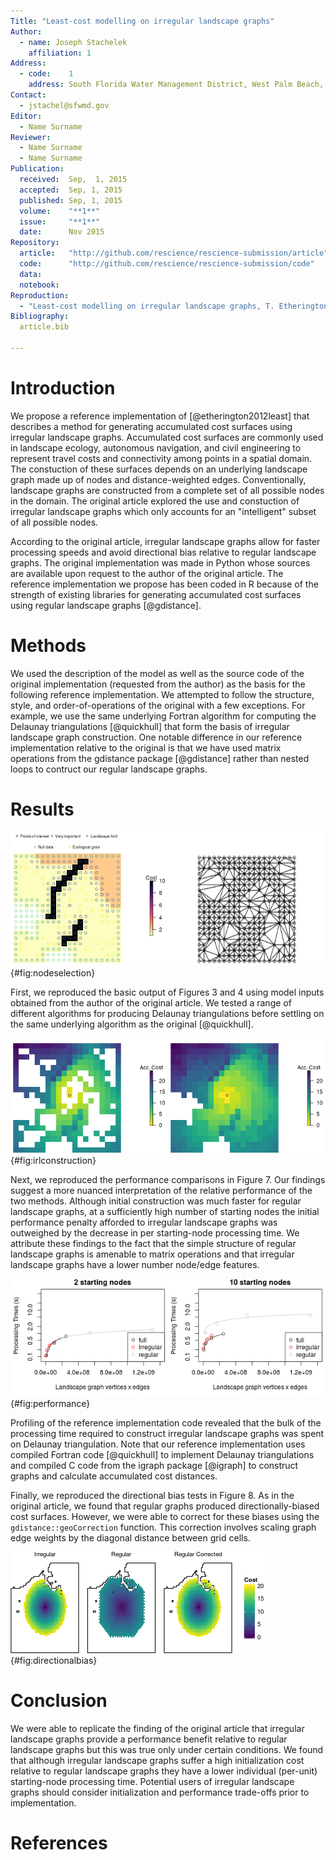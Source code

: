 ```yaml
---
Title: "Least-cost modelling on irregular landscape graphs"
Author:
  - name: Joseph Stachelek
    affiliation: 1
Address:
  - code:    1
    address: South Florida Water Management District, West Palm Beach, Florida, USA
Contact:
  - jstachel@sfwmd.gov
Editor:
  - Name Surname
Reviewer:
  - Name Surname
  - Name Surname
Publication:
  received:  Sep,  1, 2015
  accepted:  Sep, 1, 2015
  published: Sep, 1, 2015
  volume:    "**1**"
  issue:     "**1**"
  date:      Nov 2015
Repository:
  article:   "http://github.com/rescience/rescience-submission/article"
  code:      "http://github.com/rescience/rescience-submission/code"
  data:      
  notebook:  
Reproduction:
  - "Least-cost modelling on irregular landscape graphs, T. Etherington, Landscape Ecology, 2012."
Bibliography:
  article.bib

---
```


# Introduction

We propose a reference implementation of [@etherington2012least] that describes a method for generating accumulated cost surfaces using irregular landscape graphs. Accumulated cost surfaces are commonly used in landscape ecology, autonomous navigation, and civil engineering to represent travel costs and connectivity among points in a spatial domain. The constuction of these surfaces depends on an underlying landscape graph made up of nodes and distance-weighted edges. Conventionally, landscape graphs are constructed from a complete set of all possible nodes in the domain. The original article explored the use and constuction of irregular landscape graphs which only accounts for an "intelligent" subset of all possible nodes.

According to the original article, irregular landscape graphs allow for faster processing speeds and avoid directional bias relative to regular landscape graphs. The original implementation was made in Python whose sources are available upon request to the author of the original article. The reference implementation we propose has been coded in R because of the strength of existing libraries for generating accumulated cost surfaces using regular landscape graphs [@gdistance]. 

# Methods

We used the description of the model as well as the source code of the original implementation (requested from the author) as the basis for the following reference implementation. We attempted to follow the structure, style, and order-of-operations of the original with a few exceptions. For example, we use the same underlying Fortran algorithm for computing the Delaunay triangulations [@quickhull] that form the basis of irregular landscape graph construction. One notable difference in our reference implementation relative to the original is that we have used matrix operations from the gdistance package [@gdistance] rather than nested loops to contruct our regular landscape graphs. 

# Results

![Node-edge selection ensures that all relevant landscape features are retained in the accumulated cost surface. Note that the triangulation in the second panel incudes Null data nodes. These are trimmed prior to construction of the final graph.](node-edge_selection.png) {#fig:nodeselection}

First, we reproduced the basic output of Figures 3 and 4 using model inputs obtained from the author of the original article. We tested a range of different algorithms for producing Delaunay triangulations before settling on the same underlying algorithm as the original [@quickhull].

![Accumlated cost surface construction begins by traversing the graph from the starting-node (open circle) to the remaining points in the landscape graph. In the final step, missing nodes are imputed according to a nearest neighbor selection.](irl-construction.png) {#fig:irlconstruction}

Next, we reproduced the performance comparisons in Figure 7. Our findings suggest a more nuanced interpretation of the relative performance of the two methods. Although initial construction was much faster for regular landscape graphs, at a sufficiently high number of starting nodes the initial performance penalty afforded to irregular landscape graphs was outweighed by the decrease in per starting-node processing time. We attribute these findings to the fact that the simple structure of regular landscape graphs is amenable to matrix operations and that irregular landscape graphs have a lower number node/edge features.

![Performance comparisons between regular and irregular landscape graphs. Note that for only two source cells, the performance benefit realized by the irregular landscape graph was outweighed by a higher initialization cost.](processing-speed.png) {#fig:performance}

Profiling of the reference implementation code revealed that the bulk of the processing time required to construct irregular landscape graphs was spent on Delaunay triangulation. Note that our reference implementation uses compiled Fortran code [@quickhull] to implement Delaunay triangulations and compiled C code from the igraph package [@igraph] to construct graphs and calculate accumulated cost distances. 

Finally, we reproduced the directional bias tests in Figure 8. As in the original article, we found that regular graphs produced directionally-biased cost surfaces. However, we were able to correct for these biases using the `gdistance::geoCorrection` function. This correction involves scaling graph edge weights by the diagonal distance between grid cells. 

![Comparison of directional bias between irregular, regular, and corrected-regular landscape graphs.](directional_bias-1.png) {#fig:directionalbias}

# Conclusion

We were able to replicate the finding of the original article that irregular landscape graphs provide a performance benefit relative to regular landscape graphs but this was true only under certain conditions. We found that although irregular landscape graphs suffer a high initialization cost relative to regular landscape graphs they have a lower individual (per-unit) starting-node processing time. Potential users of irregular landscape graphs should consider initialization and performance trade-offs prior to implementation.

# References
